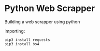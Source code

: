 # Python Web Scrapper

Building a web scrapper using python

importing:

```
pip3 install requests
pip3 install bs4
```
